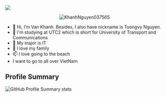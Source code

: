 <a href="#"><img width="auto" height="auto" margin-left="20vw" src="https://ih1.redbubble.net/image.975458282.8242/st,small,507x507-pad,600x600,f8f8f8.jpg" height="175px"/></a> 

<p align="center"> <img src="https://komarev.com/ghpvc/?username=KhanhNguyen037565&label=Views&color=blue&style=plastic" alt="KhanhNguyen037565" /> </p>





- 👋 Hi, I’m Van Khanh. Besides, I also have nickname is Tuongvy Nguyen.
- 👀 I'm studying at UTC2 which is short for University of Transport and Communications
- 🌱 My major is IT
- 💞️ I love my family 
- 📫 I love going to the beach 
- I want to go to all over VietNam

<!---
Tuongvy Nguyen/Tuongvy Nguyen  ✨ Don't boil the whole ocean just to make a pot of tea ✨ 
--->

## Profile Summary

![GitHub Profile Summary stats](https://github-profile-summary-cards.vercel.app/api/cards/profile-details?username=KhanhNguyen037565&theme=radical&show_icons=true)

